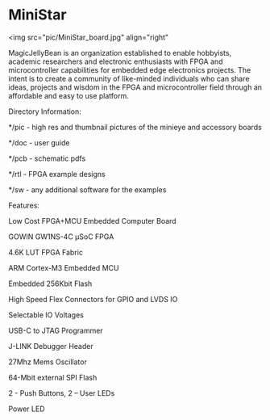 # MiniStar

<img src="pic/MiniStar_board.jpg" align="right"

MagicJellyBean is an organization established to enable hobbyists, academic researchers and electronic enthusiasts with FPGA and microcontroller capabilities for embedded edge electronics projects. The intent is to create a community of like-minded individuals who can share ideas, projects and wisdom in the FPGA and microcontroller field through an affordable and easy to use platform.

Directory Information:

*/pic - high res and thumbnail pictures of the minieye and accessory boards

*/doc - user guide

*/pcb - schematic pdfs

*/rtl - FPGA example designs

*/sw - any additional software for the examples
 
Features:

Low Cost FPGA+MCU Embedded Computer Board

GOWIN GW1NS-4C µSoC FPGA

4.6K LUT FPGA Fabric

ARM Cortex-M3 Embedded MCU

Embedded 256Kbit Flash

High Speed Flex Connectors for GPIO and LVDS IO

Selectable IO Voltages

USB-C to JTAG Programmer

J-LINK Debugger Header

27Mhz Mems Oscillator

64-Mbit external SPI Flash

2 - Push Buttons, 2 – User LEDs

Power LED




